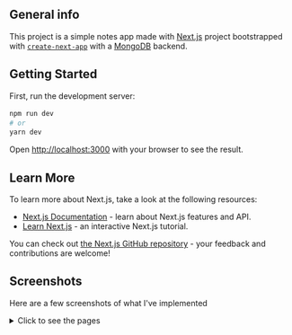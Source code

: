 

## General info
This project is a simple notes app made with [Next.js](https://nextjs.org/) project bootstrapped with [`create-next-app`](https://github.com/vercel/next.js/tree/canary/packages/create-next-app) with a [MongoDB](https://www.mongodb.com/) backend.

## Getting Started

First, run the development server:

```bash
npm run dev
# or
yarn dev
```

Open [http://localhost:3000](http://localhost:3000) with your browser to see the result.



## Learn More

To learn more about Next.js, take a look at the following resources:

- [Next.js Documentation](https://nextjs.org/docs) - learn about Next.js features and API.
- [Learn Next.js](https://nextjs.org/learn) - an interactive Next.js tutorial.

You can check out [the Next.js GitHub repository](https://github.com/vercel/next.js/) - your feedback and contributions are welcome!

## Screenshots
Here are a few screenshots of what I've implemented
<details>
  <summary>Click to see the pages</summary>
 Home Page:

![](./screenshots/home-page.png)

Create Note :

![](./screenshots/create-form.png)

 Edit Note:

![](./screenshots/edit-form.png)



 View Note:

![](./screenshots/view-note.png)
</details>

